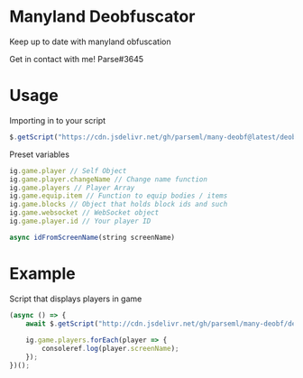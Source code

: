 # Manyland Deobfuscator
Keep up to date with manyland obfuscation


Get in contact with me! Parse#3645

# Usage

Importing in to your script
```js
$.getScript("https://cdn.jsdelivr.net/gh/parseml/many-deobf@latest/deobf.js")
```

Preset variables
```js
ig.game.player // Self Object
ig.game.player.changeName // Change name function
ig.game.players // Player Array
ig.game.equip.item // Function to equip bodies / items
ig.game.blocks // Object that holds block ids and such
ig.game.websocket // WebSocket object
ig.game.player.id // Your player ID

async idFromScreenName(string screenName)
```
# Example

Script that displays players in game
```js
(async () => {
	await $.getScript("http://cdn.jsdelivr.net/gh/parseml/many-deobf/deobf.js");
	
	ig.game.players.forEach(player => {
		consoleref.log(player.screenName);
	});
})();
```
